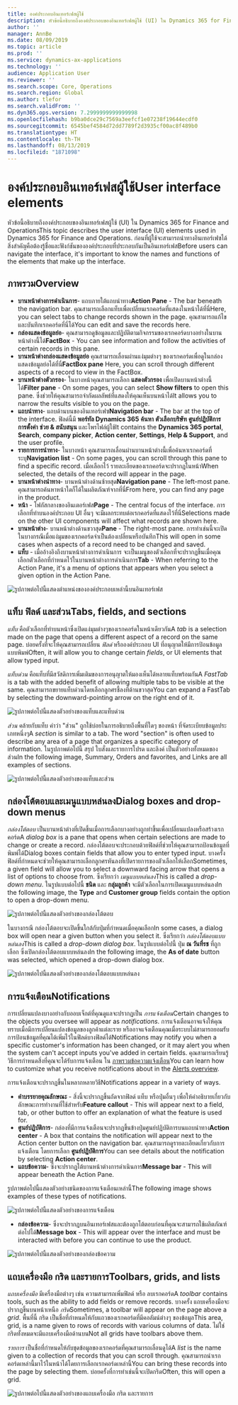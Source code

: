 ```yaml
---
title: องค์ประกอบอินเทอร์เฟสผู้ใช้
description: หัวข้อนี้อธิบายถึงองค์ประกอบของอินเทอร์เฟสผู้ใช้ (UI) ใน Dynamics 365 for Finance and Operations
author: ''
manager: AnnBe
ms.date: 08/09/2019
ms.topic: article
ms.prod: ''
ms.service: dynamics-ax-applications
ms.technology: ''
audience: Application User
ms.reviewer: ''
ms.search.scope: Core, Operations
ms.search.region: Global
ms.author: tlefor
ms.search.validFrom: ''
ms.dyn365.ops.version: 7.2999999999999998
ms.openlocfilehash: b9ba0dce29c7569a3eefcf1e07238f19644ecdf0
ms.sourcegitcommit: 6545bef4584d72dd7789f2d3935cf00ac8f489b0
ms.translationtype: HT
ms.contentlocale: th-TH
ms.lasthandoff: 08/13/2019
ms.locfileid: "1871098"
---
```

# <a name="user-interface-elements"></a><span data-ttu-id="1af3c-103">องค์ประกอบอินเทอร์เฟสผู้ใช้</span><span class="sxs-lookup"><span data-stu-id="1af3c-103">User interface elements</span></span>

<span data-ttu-id="1af3c-104">หัวข้อนี้อธิบายถึงองค์ประกอบของอินเทอร์เฟสผู้ใช้ (UI) ใน Dynamics 365 for Finance and Operations</span><span class="sxs-lookup"><span data-stu-id="1af3c-104">This topic describes the user interface (UI) elements used in Dynamics 365 for Finance and Operations.</span></span> <span data-ttu-id="1af3c-105">ก่อนที่ผู้ใช้จะสามารถนำทางอินเทอร์เฟซได้ สิ่งสำคัญคือต้องรู้ชื่อและฟังก์ชันขององค์ประกอบที่ประกอบกันเป็นอินเทอร์เฟส</span><span class="sxs-lookup"><span data-stu-id="1af3c-105">Before users can navigate the interface, it's important to know the names and functions of the elements that make up the interface.</span></span>

## <a name="overview"></a><span data-ttu-id="1af3c-106">ภาพรวม</span><span class="sxs-lookup"><span data-stu-id="1af3c-106">Overview</span></span>

- <span data-ttu-id="1af3c-107">**บานหน้าต่างการดำเนินการ**- แถบภายใต้แถบนำทาง</span><span class="sxs-lookup"><span data-stu-id="1af3c-107">**Action Pane** - The bar beneath the navigation bar.</span></span> <span data-ttu-id="1af3c-108">คุณสามารถเลือกแท็บเพื่อเปลี่ยนเรกคอร์ดที่แสดงในหน้าได้ที่นี่</span><span class="sxs-lookup"><span data-stu-id="1af3c-108">Here, you can select tabs to change records shown in the page.</span></span> <span data-ttu-id="1af3c-109">คุณสามารถแก้ไขและบันทึกเรกคอร์ดที่นี่ได้</span><span class="sxs-lookup"><span data-stu-id="1af3c-109">You can edit and save the records here.</span></span>  
- <span data-ttu-id="1af3c-110">**กล่องแสดงข้อมูลย่อ**- คุณสามารถดูข้อมูลและปฏิบัติตามกิจกรรมของเรกคอร์ดบางอย่างในบานหน้าต่างนี้ได้</span><span class="sxs-lookup"><span data-stu-id="1af3c-110">**FactBox** - You can see information and follow the activities of certain records in this pane.</span></span>  
- <span data-ttu-id="1af3c-111">**บานหน้าต่างกล่องแสดงข้อมูลย่อ** คุณสามารถเลื่อนผ่านแง่มุมต่างๆ ของเรกคอร์ดเพื่อดูในกล่องแสดงข้อมูลย่อได้ที่นี่</span><span class="sxs-lookup"><span data-stu-id="1af3c-111">**FactBox pane** Here, you can scroll through different aspects of a record to view in the FactBox.</span></span>  
- <span data-ttu-id="1af3c-112">**บานหน้าต่างตัวกรอง**- ในบางหน้าคุณสามารถเลือก **แสดงตัวกรอง** เพื่อเปิดบานหน้าต่างนี้ได้</span><span class="sxs-lookup"><span data-stu-id="1af3c-112">**Filter pane** - On some pages, you can select **Show filters** to open this pane.</span></span> <span data-ttu-id="1af3c-113">ซึ่งช่วยให้คุณสามารถจำกัดผลลัพธ์ที่แสดงให้คุณเห็นบนหน้าได้</span><span class="sxs-lookup"><span data-stu-id="1af3c-113">It allows you to narrow the results visible to you on the page.</span></span>  
- <span data-ttu-id="1af3c-114">**แถบนำทาง**- แถบด้านบนของอินเทอร์เฟซ</span><span class="sxs-lookup"><span data-stu-id="1af3c-114">**Navigation bar** - The bar at the top of the interface.</span></span> <span data-ttu-id="1af3c-115">ฟิลด์นี้มี **พอร์ทัล Dynamics 365** **ค้นหา** **ตัวเลือกบริษัท** **ศูนย์ปฏิบัติการ** **การตั้งค่า** **ช่วย & สนับสนุน** และโพรไฟล์ผู้ใช้</span><span class="sxs-lookup"><span data-stu-id="1af3c-115">It contains the **Dynamics 365 portal**, **Search**, **company picker**, **Action center**, **Settings**, **Help & Support**, and the user profile.</span></span>  
- <span data-ttu-id="1af3c-116">**รายการการนำทาง**- ในบางหน้า คุณสามารถเลื่อนผ่านบานหน้าต่างนี้เพื่อค้นหาเรกคอร์ดที่ระบุ</span><span class="sxs-lookup"><span data-stu-id="1af3c-116">**Navigation list** - On some pages, you can scroll through this pane to find a specific record.</span></span> <span data-ttu-id="1af3c-117">เมื่อเลือกไว้ รายละเอียดของเรกคอร์ดจะปรากฏในหน้า</span><span class="sxs-lookup"><span data-stu-id="1af3c-117">When selected, the details of the record will appear in the page.</span></span>  
- <span data-ttu-id="1af3c-118">**บานหน้าต่างนำทาง**- บานหน้าต่างด้านซ้ายสุด</span><span class="sxs-lookup"><span data-stu-id="1af3c-118">**Navigation pane** - The left-most pane.</span></span> <span data-ttu-id="1af3c-119">คุณสามารถค้นหาหน้าใดก็ได้ในผลิตภัณฑ์จากที่นี่</span><span class="sxs-lookup"><span data-stu-id="1af3c-119">From here, you can find any page in the product.</span></span>  
- <span data-ttu-id="1af3c-120">**หน้า** - โฟกัสกลางของอินเตอร์เฟส</span><span class="sxs-lookup"><span data-stu-id="1af3c-120">**Page** - The central focus of the interface.</span></span> <span data-ttu-id="1af3c-121">การเลือกที่ทำบนองค์ประกอบ UI อื่นๆ จะมีผลกระทบต่อเรกคอร์ดที่แสดงไว้ที่นี่</span><span class="sxs-lookup"><span data-stu-id="1af3c-121">Selections made on the other UI components will affect what records are shown here.</span></span>  
- <span data-ttu-id="1af3c-122">**บานหน้าต่าง**- บานหน้าต่างด้านขวาสุด</span><span class="sxs-lookup"><span data-stu-id="1af3c-122">**Pane** - The right-most pane.</span></span> <span data-ttu-id="1af3c-123">การทำเช่นนี้จะเปิดในบางกรณีเมื่อแง่มุมของเรกคอร์ดจำเป็นต้องเปลี่ยนหรือบันทึก</span><span class="sxs-lookup"><span data-stu-id="1af3c-123">This will open in some cases when aspects of a record need to be changed and saved.</span></span>  
- <span data-ttu-id="1af3c-124">**แท็บ** - เมื่ออ้างอิงถึงบานหน้าต่างการดำเนินการ จะเป็นเมนูของตัวเลือกที่จะปรากฏขึ้นเมื่อคุณเลือกตัวเลือกที่กำหนดไว้ในบานหน้าต่างการดำเนินการ</span><span class="sxs-lookup"><span data-stu-id="1af3c-124">**Tab** - When referring to the Action Pane, it's a menu of options that appears when you select a given option in the Action Pane.</span></span>  

![รูปภาพต่อไปนี้แสดงตำแหน่งขององค์ประกอบเหล่านี้บนอินเทอร์เฟส](media/user-interface-01.png)

## <a name="tabs-fields-and-sections"></a><span data-ttu-id="1af3c-126">แท็บ ฟิลด์ และส่วน</span><span class="sxs-lookup"><span data-stu-id="1af3c-126">Tabs, fields, and sections</span></span>

<span data-ttu-id="1af3c-127">*แท็บ* คือตัวเลือกที่ทำบนหน้าซึ่งเปิดแง่มุมต่างๆของเรกคอร์ดในหน้าเดียวกัน</span><span class="sxs-lookup"><span data-stu-id="1af3c-127">A *tab* is a selection made on the page that opens a different aspect of a record on the same page.</span></span> <span data-ttu-id="1af3c-128">บ่อยครั้งที่จะให้คุณสามารถเปลี่ยน *ฟิลด์* หรือองค์ประกอบ UI ที่อนุญาตให้มีการป้อนข้อมูลแบบพิมพ์</span><span class="sxs-lookup"><span data-stu-id="1af3c-128">Often, it will allow you to change certain *fields*, or UI elements that allow typed input.</span></span> 

<span data-ttu-id="1af3c-129">*แท็บด่วน* คือแท็บที่มีสวัสดิการเพิ่มเติมของการอนุญาตให้มองเห็นได้หลายแท็บพร้อมกัน</span><span class="sxs-lookup"><span data-stu-id="1af3c-129">A *FastTab* is a tab with the added benefit of allowing multiple tabs to be visible at the same.</span></span> <span data-ttu-id="1af3c-130">คุณสามารถขยายแท็บด่วนโดยเลือกลูกศรชี้ลงที่ด้านขวาสุด</span><span class="sxs-lookup"><span data-stu-id="1af3c-130">You can expand a FastTab by selecting the downward-pointing arrow on the right end of it.</span></span>

![รูปภาพต่อไปนี้แสดงตัวอย่างของแท็บและแท็บด่วน](media/user-interface-02.png)

<span data-ttu-id="1af3c-132">*ส่วน* คล้ายกับแท็บ คำว่า "ส่วน" ถูกใช้บ่อยในการอธิบายถึงพื้นที่ใดๆ ของหน้า ที่จัดระเบียบข้อมูลประเภทหนึ่งๆ</span><span class="sxs-lookup"><span data-stu-id="1af3c-132">A *section* is similar to a tab. The word "section" is often used to describe any area of a page that organizes a specific category of information.</span></span> <span data-ttu-id="1af3c-133">ในรูปภาพต่อไปนี้ สรุป ใบสั่งและรายการโปรด และลิงค์ เป็นตัวอย่างทั้งหมดของส่วน</span><span class="sxs-lookup"><span data-stu-id="1af3c-133">In the following image, Summary, Orders and favorites, and Links are all examples of sections.</span></span>

![รูปภาพต่อไปนี้แสดงตัวอย่างของแท็บและส่วน](media/user-interface-03.png)

## <a name="dialog-boxes-and-drop-down-menus"></a><span data-ttu-id="1af3c-135">กล่องโต้ตอบและเมนูแบบหล่นลง</span><span class="sxs-lookup"><span data-stu-id="1af3c-135">Dialog boxes and drop-down menus</span></span>

<span data-ttu-id="1af3c-136">*กล่องโต้ตอบ* เป็นบานหน้าต่างที่เปิดขึ้นเมื่อการเลือกบางอย่างถูกทำขึ้นเพื่อเปลี่ยนแปลงหรือสร้างเรกคอร์ด</span><span class="sxs-lookup"><span data-stu-id="1af3c-136">A *dialog box* is a pane that opens when certain selections are made to change or create a record.</span></span> <span data-ttu-id="1af3c-137">กล่องโต้ตอบจะประกอบด้วยฟิลด์ที่ช่วยให้คุณสามารถป้อนข้อมูลที่พิมพ์ได้</span><span class="sxs-lookup"><span data-stu-id="1af3c-137">Dialog boxes contain fields that allow you to enter typed input.</span></span> <span data-ttu-id="1af3c-138">บางครั้ง ฟิลด์ที่กำหนดจะช่วยให้คุณสามารถเลือกลูกศรหันลงที่เปิดรายการของตัวเลือกให้เลือก</span><span class="sxs-lookup"><span data-stu-id="1af3c-138">Sometimes, a given field will allow you to select a downward facing arrow that opens a list of options to choose from.</span></span> <span data-ttu-id="1af3c-139">ซึ่งเรียกว่า *เมนูแบบหล่นลง*</span><span class="sxs-lookup"><span data-stu-id="1af3c-139">This is called a *drop-down menu*.</span></span> <span data-ttu-id="1af3c-140">ในรูปแบบต่อไปนี้ **ชนิด** และ **กลุ่มลูกค้า** จะมีตัวเลือกในการเปิดเมนูแบบหล่นลง</span><span class="sxs-lookup"><span data-stu-id="1af3c-140">In the following image, the **Type** and **Customer group** fields contain the option to open a drop-down menu.</span></span>

![รูปภาพต่อไปนี้แสดงตัวอย่างของกล่องโต้ตอบ](media/user-interface-04.png)

<span data-ttu-id="1af3c-142">ในบางกรณี กล่องโต้ตอบจะเปิดขึ้นใกล้กับปุ่มที่กำหนดเมื่อคุณเลือก</span><span class="sxs-lookup"><span data-stu-id="1af3c-142">In some cases, a dialog box will open near a given button when you select it.</span></span> <span data-ttu-id="1af3c-143">ซึ่งเรียกว่า *กล่องโต้ตอบแบบหล่นลง*</span><span class="sxs-lookup"><span data-stu-id="1af3c-143">This is called a *drop-down dialog box*.</span></span> <span data-ttu-id="1af3c-144">ในรูปแบบต่อไปนี้ ปุ่ม **ณ วันที่รช** ที่ถูกเลือก ซึ่งเปิดกล่องโต้ตอบแบบหล่นลง</span><span class="sxs-lookup"><span data-stu-id="1af3c-144">In the following image, the **As of date** button was selected, which opened a drop-down dialog box.</span></span>

![รูปภาพต่อไปนี้แสดงตัวอย่างของกล่องโต้ตอบแบบหล่นลง](media/user-interface-05.png)

## <a name="notifications"></a><span data-ttu-id="1af3c-146">การแจ้งเตือน</span><span class="sxs-lookup"><span data-stu-id="1af3c-146">Notifications</span></span>

<span data-ttu-id="1af3c-147">การเปลี่ยนแปลงบางอย่างกับออบเจ็กต์ที่คุณดูแลจะปรากฏเป็น *การแจ้งเตือน*</span><span class="sxs-lookup"><span data-stu-id="1af3c-147">Certain changes to the objects you oversee will appear as *notifications*.</span></span> <span data-ttu-id="1af3c-148">การแจ้งเตือนอาจแจ้งให้คุณทราบเมื่อมีการเปลี่ยนแปลงข้อมูลของลูกค้าแต่ละราย หรืออาจแจ้งเตือนคุณเมื่อระบบไม่สามารถยอมรับการป้อนข้อมูลที่คุณได้เพิ่มไว้ในฟิลด์บางฟิลด์ได้</span><span class="sxs-lookup"><span data-stu-id="1af3c-148">Notifications may notify you when a specific customer's information has been changed, or it may alert you when the system can't accept inputs you've added in certain fields.</span></span> <span data-ttu-id="1af3c-149">คุณสามารถเรียนรู้วิธีการกำหนดสิ่งที่คุณจะได้รับการแจ้งเตือน ใน [ภาพรวมข้อความแจ้งเตือน](../get-started/alerts-overview.md)</span><span class="sxs-lookup"><span data-stu-id="1af3c-149">You can learn how to customize what you receive notifications about in the [Alerts overview](../get-started/alerts-overview.md).</span></span>

<span data-ttu-id="1af3c-150">การแจ้งเตือนจะปรากฏขึ้นในหลากหลายวิธี</span><span class="sxs-lookup"><span data-stu-id="1af3c-150">Notifications appear in a variety of ways.</span></span>
- <span data-ttu-id="1af3c-151">**คำบรรยายคุณลักษณะ** - สิ่งนี้จะปรากฏขึ้นถัดจากฟิลด์ แท็บ หรือปุ่มอื่นๆ เพื่อให้คำอธิบายเกี่ยวกับลักษณะการทำงานที่ใช้สำหรับ</span><span class="sxs-lookup"><span data-stu-id="1af3c-151">**Feature callout** - This will appear next to a field, tab, or other button to offer an explanation of what the feature is used for.</span></span> 
- <span data-ttu-id="1af3c-152">**ศูนย์ปฏิบัติการ**- กล่องที่มีการแจ้งเตือนจะปรากฏขึ้นข้างปุ่มศูนย์ปฏิบัติการบนแถบนำทาง</span><span class="sxs-lookup"><span data-stu-id="1af3c-152">**Action center** - A box that contains the notification will appear next to the Action center button on the navigation bar.</span></span> <span data-ttu-id="1af3c-153">คุณสามารถดูรายละเอียดเกี่ยวกับการแจ้งเตือน โดยการเลือก **ศูนย์ปฏิบัติการ**</span><span class="sxs-lookup"><span data-stu-id="1af3c-153">You can see details about the notification by selecting **Action center**.</span></span>  
- <span data-ttu-id="1af3c-154">**แถบข้อความ**- ซึ่งจะปรากฏใต้บานหน้าต่างการดำเนินการ</span><span class="sxs-lookup"><span data-stu-id="1af3c-154">**Message bar** - This will appear beneath the Action Pane.</span></span>  

<span data-ttu-id="1af3c-155">รูปภาพต่อไปนี้แสดงตัวอย่างชนิดของการแจ้งเตือนเหล่านี้</span><span class="sxs-lookup"><span data-stu-id="1af3c-155">The following image shows examples of these types of notifications.</span></span>

![รูปภาพต่อไปนี้แสดงตัวอย่างของการแจ้งเตือน](media/user-interface-06.png)

- <span data-ttu-id="1af3c-157">**กล่องข้อความ**- ซึ่งจะปรากฏบนอินเทอร์เฟสและต้องถูกโต้ตอบก่อนที่คุณจะสามารถใช้ผลิตภัณฑ์ต่อไปได้</span><span class="sxs-lookup"><span data-stu-id="1af3c-157">**Message box** - This will appear over the interface and must be interacted with before you can continue to use the product.</span></span>  

![รูปภาพต่อไปนี้แสดงตัวอย่างของกล่องข้อความ](media/user-interface-07.png)

## <a name="toolbars-grids-and-lists"></a><span data-ttu-id="1af3c-159">แถบเครื่องมือ กริด และรายการ</span><span class="sxs-lookup"><span data-stu-id="1af3c-159">Toolbars, grids, and lists</span></span>

<span data-ttu-id="1af3c-160">*แถบเครื่องมือ* มีเครื่องมือต่างๆ เช่น ความสามารถเพิ่มฟิลด์ หรือ ลบเรกคอร์ด</span><span class="sxs-lookup"><span data-stu-id="1af3c-160">A *toolbar* contains tools, such as the ability to add fields or remove records.</span></span> <span data-ttu-id="1af3c-161">บางครั้ง แถบเครื่องมือจะปรากฏขึ้นบนหน้าเหนือ *กริด*</span><span class="sxs-lookup"><span data-stu-id="1af3c-161">Sometimes, a toolbar will appear on the page above a *grid*.</span></span> <span data-ttu-id="1af3c-162">พื้นที่นี้ กริด เป็นชื่อที่กำหนดให้กับแถวของเรกคอร์ดที่มีคอลัมน์ต่างๆ ของข้อมูล</span><span class="sxs-lookup"><span data-stu-id="1af3c-162">This area, grid, is a name given to rows of records with various columns of data.</span></span> <span data-ttu-id="1af3c-163">ไม่ใช่กริดทั้งหมดจะมีแถบเครื่องมือด้านบน</span><span class="sxs-lookup"><span data-stu-id="1af3c-163">Not all grids have toolbars above them.</span></span>

<span data-ttu-id="1af3c-164">*รายการ* เป็นชื่อที่กำหนดให้กับชุดข้อมูลของเรกคอร์ดที่คุณสามารถเลื่อนดูได้</span><span class="sxs-lookup"><span data-stu-id="1af3c-164">A *list* is the name given to a collection of records that you can scroll through.</span></span> <span data-ttu-id="1af3c-165">คุณสามารถนำเรกคอร์ดเหล่านี้มาไว้ในหน้าได้โดยการเลือกเรกคอร์ดเหล่านี้</span><span class="sxs-lookup"><span data-stu-id="1af3c-165">You can bring these records into the page by selecting them.</span></span> <span data-ttu-id="1af3c-166">บ่อยครั้งที่การทำเช่นนี้จะเปิดกริด</span><span class="sxs-lookup"><span data-stu-id="1af3c-166">Often, this will open a grid.</span></span>

![รูปภาพต่อไปนี้แสดงตัวอย่างของแถบเครื่องมือ กริด และรายการ](media/user-interface-08.png)
